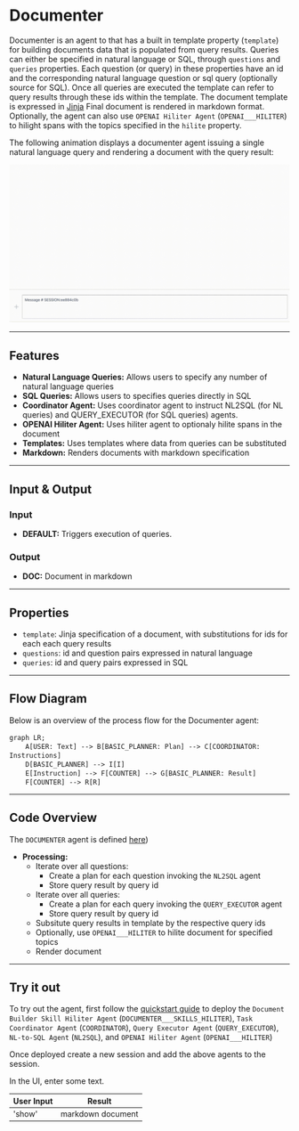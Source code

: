 # Documenter

Documenter is an agent to that has a built in template property (`template`) for building documents data that is populated from query results. Queries can either be specified in natural language or SQL, through `questions` and `queries` properties. Each question (or query) in these properties have an id and the corresponding natural language question or sql query (optionally source for SQL). Once all queries are executed the template can refer to query results through these ids within the template. The document template is expressed in [Jinja](https://jinja.palletsprojects.com/en/stable/) Final document is rendered in markdown format. Optionally, the agent can also use `OPENAI Hiliter Agent` (`OPENAI___HILITER`) to hilight spans with the topics specified in the `hilite` property.

The following animation displays a documenter agent issuing a single natural language query and rendering a document with the query result:

![Demo of Documenter agent](/docs/images/documenter.gif)

---

## Features

- **Natural Language Queries:** Allows users to specify any number of natural language queries
- **SQL Queries:** Allows users to specifies queries directly in SQL
- **Coordinator Agent:** Uses coordinator agent to instruct NL2SQL (for NL queries) and QUERY_EXECUTOR (for SQL queries) agents.
- **OPENAI Hiliter Agent:** Uses hiliter agent to optionaly hilite spans in the document
- **Templates:** Uses templates where data from queries can be substituted
- **Markdown:** Renders documents with markdown specification
  
---

## Input & Output

### Input

- **DEFAULT:** Triggers execution of queries.

### Output

- **DOC:** Document in markdown

---

## Properties
 
- `template`: Jinja specification of a document, with substitutions for ids for each each query results
- `questions`: id and question pairs expressed in natural language
- `queries`: id and query pairs expressed in SQL

---

## Flow Diagram

Below is an overview of the process flow for the Documenter agent:

```mermaid
graph LR;
    A[USER: Text] --> B[BASIC_PLANNER: Plan] --> C[COORDINATOR: Instructions]
    D[BASIC_PLANNER] --> I[I]
    E[Instruction] --> F[COUNTER] --> G[BASIC_PLANNER: Result]
    F[COUNTER] --> R[R]
```

---

## Code Overview

The `DOCUMENTER` agent is defined [here](https://github.com/rit-git/blue/blob/v0.9/lib/blue/agents/documenter.py))

- **Processing:**
  - Iterate over all questions:
    - Create a plan for each question invoking the `NL2SQL` agent
    - Store query result by query id
  - Iterate over all queries:
    - Create a plan for each query invoking the `QUERY_EXECUTOR` agent
    - Store query result by query id
  - Subsitute query results in template by the respective query ids
  - Optionally, use `OPENAI___HILITER` to hilite document for specified topics
  - Render document

---

## Try it out

To try out the agent, first follow the [quickstart guide](https://github.com/rit-git/blue/blob/v0.9/QUICK-START.md) to deploy the `Document Builder Skill Hiliter Agent` (`DOCUMENTER___SKILLS_HILITER`), `Task Coordinator Agent` (`COORDINATOR`), `Query Executor Agent` (`QUERY_EXECUTOR`),  `NL-to-SQL Agent` (`NL2SQL`), and `OPENAI Hiliter Agent` (`OPENAI___HILITER`)

Once deployed create a new session and add the above agents to the session. 

In the UI, enter some text.

| **User Input** | **Result** |
|--------------------------------|---------|
| 'show' | markdown document |

